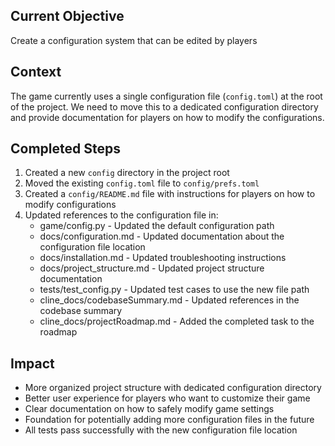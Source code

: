 ## Current Objective
Create a configuration system that can be edited by players

## Context
The game currently uses a single configuration file (`config.toml`) at the root of the project. We need to move this to a dedicated configuration directory and provide documentation for players on how to modify the configurations.

## Completed Steps
1. Created a new `config` directory in the project root
2. Moved the existing `config.toml` file to `config/prefs.toml`
3. Created a `config/README.md` file with instructions for players on how to modify configurations
4. Updated references to the configuration file in:
   - game/config.py - Updated the default configuration path
   - docs/configuration.md - Updated documentation about the configuration file location
   - docs/installation.md - Updated troubleshooting instructions
   - docs/project_structure.md - Updated project structure documentation
   - tests/test_config.py - Updated test cases to use the new file path
   - cline_docs/codebaseSummary.md - Updated references in the codebase summary
   - cline_docs/projectRoadmap.md - Added the completed task to the roadmap

## Impact
- More organized project structure with dedicated configuration directory
- Better user experience for players who want to customize their game
- Clear documentation on how to safely modify game settings
- Foundation for potentially adding more configuration files in the future
- All tests pass successfully with the new configuration file location
